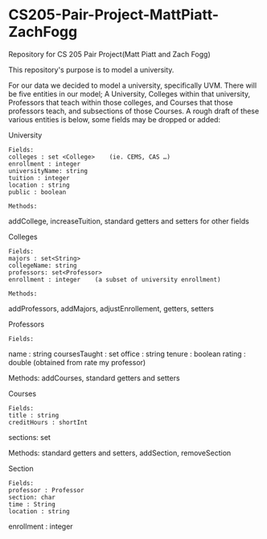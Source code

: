 # CS205-Pair-Project-MattPiatt-ZachFogg
Repository for CS 205 Pair Project(Matt Piatt and Zach Fogg) 

This repository's purpose is to model a university.

For our data we decided to model a university, specifically UVM. There will be five entities in our model; A University, Colleges within that university, Professors that teach within those colleges, and Courses that those professors teach, and subsections of those Courses. A rough draft of these various entities is below, some fields may be dropped or added: 

University
	
	Fields:
	colleges : set <College>    (ie. CEMS, CAS …) 
	enrollment : integer 
	universityName: string
	tuition : integer
	location : string
	public : boolean
	
	Methods: 
addCollege, increaseTuition, standard getters and setters for other fields

Colleges

	Fields:
	majors : set<String> 
	collegeName: string
	professors: set<Professor> 
	enrollment : integer    (a subset of university enrollment) 
	
	Methods: 
addProfessors, addMajors, adjustEnrollement, getters, setters 

Professors

	Fields:
 
name : string
coursesTaught : set<Course>
office : string 
tenure : boolean
rating : double     (obtained from rate my professor) 
	
Methods: 
addCourses, standard getters and setters 

Courses 

	Fields: 
	title : string
	creditHours : shortInt 
sections: set<Section> 


Methods: standard getters and setters, addSection, removeSection

Section

	Fields: 
	professor : Professor 
	section: char 
	time : String 
	location : string
enrollment : integer 
